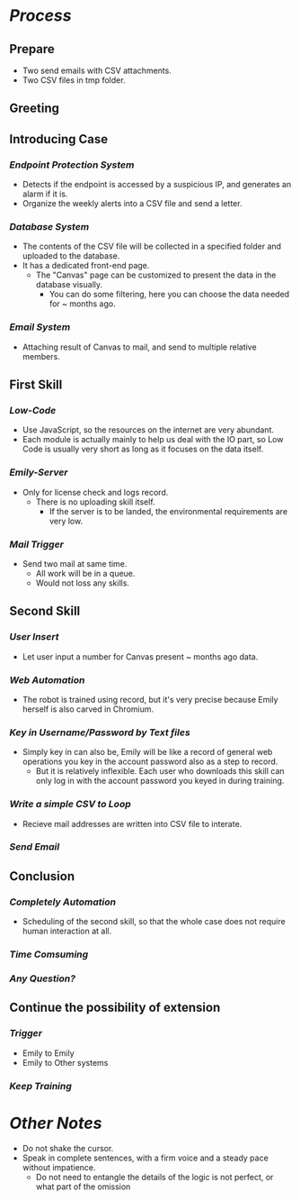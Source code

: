 # **_Process_**

## **Prepare**

- Two send emails with CSV attachments.
- Two CSV files in tmp folder.

## **Greeting**

## **Introducing Case**

### _Endpoint Protection System_

- Detects if the endpoint is accessed by a suspicious IP, and generates an alarm if it is.
- Organize the weekly alerts into a CSV file and send a letter.

### _Database System_

- The contents of the CSV file will be collected in a specified folder and uploaded to the database.
- It has a dedicated front-end page.
  - The "Canvas" page can be customized to present the data in the database visually.
    - You can do some filtering, here you can choose the data needed for ~ months ago.

### _Email System_

- Attaching result of Canvas to mail, and send to multiple relative members.

## **First Skill**

### _Low-Code_

- Use JavaScript, so the resources on the internet are very abundant.
- Each module is actually mainly to help us deal with the IO part, so Low Code is usually very short as long as it focuses on the data itself.

### _Emily-Server_

- Only for license check and logs record.
  - There is no uploading skill itself.
    - If the server is to be landed, the environmental requirements are very low.

### _Mail Trigger_

- Send two mail at same time.
  - All work will be in a queue.
  - Would not loss any skills.

## **Second Skill**

### _User Insert_

- Let user input a number for Canvas present ~ months ago data.

### _Web Automation_

- The robot is trained using record, but it's very precise because Emily herself is also carved in Chromium.

### _Key in Username/Password by Text files_

- Simply key in can also be, Emily will be like a record of general web operations you key in the account password also as a step to record.
  - But it is relatively inflexible. Each user who downloads this skill can only log in with the account password you keyed in during training.

### _Write a simple CSV to Loop_

- Recieve mail addresses are written into CSV file to interate.

### _Send Email_

## **Conclusion**

### _Completely Automation_

- Scheduling of the second skill, so that the whole case does not require human interaction at all.

### _Time Comsuming_

### _Any Question?_

## **Continue the possibility of extension**

### _Trigger_

- Emily to Emily
- Emily to Other systems

### _Keep Training_

# **_Other Notes_**

- Do not shake the cursor.
- Speak in complete sentences, with a firm voice and a steady pace without impatience.
  - Do not need to entangle the details of the logic is not perfect, or what part of the omission
